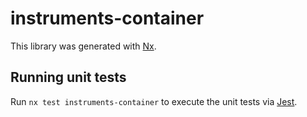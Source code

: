 # instruments-container

This library was generated with [Nx](https://nx.dev).

## Running unit tests

Run `nx test instruments-container` to execute the unit tests via [Jest](https://jestjs.io).
